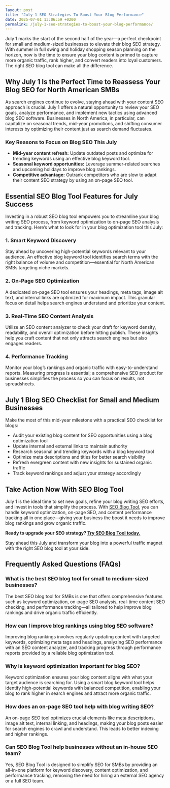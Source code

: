 ```yaml
---
layout: post
title: "July 1 SEO Strategies To Boost Your Blog Performance"
date: 2025-07-01 13:06:59 +0200
permalink: /july-1-seo-strategies-to-boost-your-blog-performance/
---
```

July 1 marks the start of the second half of the year—a perfect checkpoint for small and medium-sized businesses to elevate their blog SEO strategy. With summer in full swing and holiday shopping season planning on the horizon, now is the time to ensure your blog content is primed to capture more organic traffic, rank higher, and convert readers into loyal customers. The right SEO blog tool can make all the difference.

## Why July 1 Is the Perfect Time to Reassess Your Blog SEO for North American SMBs

As search engines continue to evolve, staying ahead with your content SEO approach is crucial. July 1 offers a natural opportunity to review your SEO goals, analyze performance, and implement new tactics using advanced blog SEO software. Businesses in North America, in particular, can capitalize on seasonal trends, mid-year promotions, and shifting consumer interests by optimizing their content just as search demand fluctuates.

### Key Reasons to Focus on Blog SEO This July

- **Mid-year content refresh:** Update outdated posts and optimize for trending keywords using an effective blog keyword tool.
- **Seasonal keyword opportunities:** Leverage summer-related searches and upcoming holidays to improve blog rankings.
- **Competitive advantage:** Outrank competitors who are slow to adapt their content SEO strategy by using an on-page SEO tool.

## Essential SEO Blog Tool Features for July Success

Investing in a robust SEO blog tool empowers you to streamline your blog writing SEO process, from keyword optimization to on-page SEO analysis and tracking. Here’s what to look for in your blog optimization tool this July:

### 1. Smart Keyword Discovery

Stay ahead by uncovering high-potential keywords relevant to your audience. An effective blog keyword tool identifies search terms with the right balance of volume and competition—essential for North American SMBs targeting niche markets.

### 2. On-Page SEO Optimization

A dedicated on-page SEO tool ensures your headings, meta tags, image alt text, and internal links are optimized for maximum impact. This granular focus on detail helps search engines understand and prioritize your content.

### 3. Real-Time SEO Content Analysis

Utilize an SEO content analyzer to check your draft for keyword density, readability, and overall optimization before hitting publish. These insights help you craft content that not only attracts search engines but also engages readers.

### 4. Performance Tracking

Monitor your blog’s rankings and organic traffic with easy-to-understand reports. Measuring progress is essential; a comprehensive SEO product for businesses simplifies the process so you can focus on results, not spreadsheets.

## July 1 Blog SEO Checklist for Small and Medium Businesses

Make the most of this mid-year milestone with a practical SEO checklist for blogs:

- Audit your existing blog content for SEO opportunities using a blog optimization tool
- Update internal and external links to maintain authority
- Research seasonal and trending keywords with a blog keyword tool
- Optimize meta descriptions and titles for better search visibility
- Refresh evergreen content with new insights for sustained organic traffic
- Track keyword rankings and adjust your strategy accordingly

## Take Action Now With SEO Blog Tool

July 1 is the ideal time to set new goals, refine your blog writing SEO efforts, and invest in tools that simplify the process. With [SEO Blog Tool](https://seoblogtool.com/), you can handle keyword optimization, on-page SEO, and content performance tracking all in one place—giving your business the boost it needs to improve blog rankings and grow organic traffic.

**Ready to upgrade your SEO strategy? [Try SEO Blog Tool today.](https://seoblogtool.com/)**

Stay ahead this July and transform your blog into a powerful traffic magnet with the right SEO blog tool at your side.

## Frequently Asked Questions (FAQs)

### What is the best SEO blog tool for small to medium-sized businesses?

The best SEO blog tool for SMBs is one that offers comprehensive features such as keyword optimization, on-page SEO analysis, real-time content SEO checking, and performance tracking—all tailored to help improve blog rankings and drive organic traffic efficiently.

### How can I improve blog rankings using blog SEO software?

Improving blog rankings involves regularly updating content with targeted keywords, optimizing meta tags and headings, analyzing SEO performance with an SEO content analyzer, and tracking progress through performance reports provided by a reliable blog optimization tool.

### Why is keyword optimization important for blog SEO?

Keyword optimization ensures your blog content aligns with what your target audience is searching for. Using a smart blog keyword tool helps identify high-potential keywords with balanced competition, enabling your blog to rank higher in search engines and attract more organic traffic.

### How does an on-page SEO tool help with blog writing SEO?

An on-page SEO tool optimizes crucial elements like meta descriptions, image alt text, internal linking, and headings, making your blog posts easier for search engines to crawl and understand. This leads to better indexing and higher rankings.

### Can SEO Blog Tool help businesses without an in-house SEO team?

Yes, SEO Blog Tool is designed to simplify SEO for SMBs by providing an all-in-one platform for keyword discovery, content optimization, and performance tracking, removing the need for hiring an external SEO agency or a full SEO team.

<script type="application/ld+json">
{
  "@context": "https://schema.org",
  "@type": "BlogPosting",
  "headline": "July 1 SEO Strategies To Boost Your Blog Performance",
  "description": "Effective SEO strategies and a powerful SEO blog tool to help small and medium-sized businesses in North America improve blog rankings, capture organic traffic, and optimize content during the mid-year checkpoint.",
  "author": {
    "@type": "Person",
    "name": "SEO Blog Tool"
  },
  "publisher": {
    "@type": "Person",
    "name": "SEO Blog Tool"
  },
  "datePublished": "2024-07-01",
  "mainEntityOfPage": {
    "@type": "WebPage",
    "@id": "https://seoblogtool.com/blog/july-1-seo-strategies"
  }
}
</script>

<script type="application/ld+json">
{
  "@context": "https://schema.org",
  "@type": "FAQPage",
  "mainEntity": [
    {
      "@type": "Question",
      "name": "What is the best SEO blog tool for small to medium-sized businesses?",
      "acceptedAnswer": {
        "@type": "Answer",
        "text": "The best SEO blog tool for SMBs is one that offers comprehensive features such as keyword optimization, on-page SEO analysis, real-time content SEO checking, and performance tracking—all tailored to help improve blog rankings and drive organic traffic efficiently."
      }
    },
    {
      "@type": "Question",
      "name": "How can I improve blog rankings using blog SEO software?",
      "acceptedAnswer": {
        "@type": "Answer",
        "text": "Improving blog rankings involves regularly updating content with targeted keywords, optimizing meta tags and headings, analyzing SEO performance with an SEO content analyzer, and tracking progress through performance reports provided by a reliable blog optimization tool."
      }
    },
    {
      "@type": "Question",
      "name": "Why is keyword optimization important for blog SEO?",
      "acceptedAnswer": {
        "@type": "Answer",
        "text": "Keyword optimization ensures your blog content aligns with what your target audience is searching for. Using a smart blog keyword tool helps identify high-potential keywords with balanced competition, enabling your blog to rank higher in search engines and attract more organic traffic."
      }
    },
    {
      "@type": "Question",
      "name": "How does an on-page SEO tool help with blog writing SEO?",
      "acceptedAnswer": {
        "@type": "Answer",
        "text": "An on-page SEO tool optimizes crucial elements like meta descriptions, image alt text, internal linking, and headings, making your blog posts easier for search engines to crawl and understand. This leads to better indexing and higher rankings."
      }
    },
    {
      "@type": "Question",
      "name": "Can SEO Blog Tool help businesses without an in-house SEO team?",
      "acceptedAnswer": {
        "@type": "Answer",
        "text": "Yes, SEO Blog Tool is designed to simplify SEO for SMBs by providing an all-in-one platform for keyword discovery, content optimization, and performance tracking, removing the need for hiring an external SEO agency or a full SEO team."
      }
    }
  ]
}
</script>